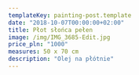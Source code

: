 ```yaml
---
templateKey: painting-post.template
date: "2018-10-07T00:00:00+02:00"
title: Płot słońca pełen
image: /img/IMG_3685-Edit.jpg
price_pln: "1000"
measures: 50 x 70 cm
description: "Olej na płótnie"
---
```

